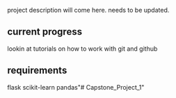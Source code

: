 project description will come here.
needs to be updated.

## current progress
lookin at tutorials on how to work with git and github

## requirements 
flask
scikit-learn
pandas"# Capstone_Project_1" 
